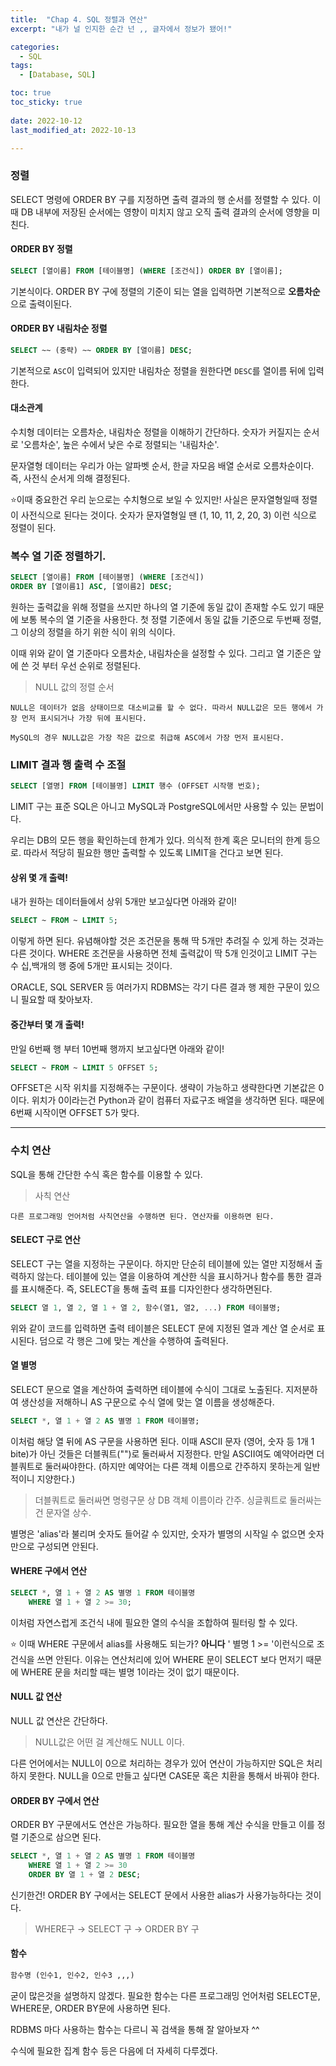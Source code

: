 ```yaml
---
title:  "Chap 4. SQL 정렬과 연산" 
excerpt: "내가 널 인지한 순간 넌 ,, 글자에서 정보가 됐어!"

categories:
  - SQL
tags:
  - [Database, SQL]

toc: true
toc_sticky: true
 
date: 2022-10-12
last_modified_at: 2022-10-13

---
```


### 정렬

SELECT 명령에 ORDER BY 구를 지정하면 출력 결과의 행 순서를 정렬할 수 있다. 이때 DB 내부에 저장된 순서에는 영향이 미치지 않고 오직 출력 결과의 순서에 영향을 미친다. 

#### ORDER BY 정렬

```SQL
SELECT [열이름] FROM [테이블명] (WHERE [조건식]) ORDER BY [열이름];
```

기본식이다. ORDER BY 구에 정렬의 기준이 되는 열을 입력하면 기본적으로 **오름차순**으로 출력이된다. 

#### ORDER BY 내림차순 정렬

```SQL
SELECT ~~ (중략) ~~ ORDER BY [열이름] DESC;
```

기본적으로 `ASC`이 입력되어 있지만 내림차순 정렬을 원한다면 `DESC`를 열이름 뒤에 입력한다. 

#### 대소관계

수치형 데이터는 오름차순, 내림차순 정렬을 이해하기 간단하다. 숫자가 커질지는 순서로 '오름차순', 높은 수에서 낮은 수로 정렬되는 '내림차순'.  

문자열형 데이터는 우리가 아는 알파벳 순서, 한글 자모음 배열 순서로 오름차순이다. 즉, 사전식 순서게 의해 결정된다. 

⭐이때 중요한건 우리 눈으로는 수치형으로 보일 수 있지만! 사실은 문자열형일때 정렬이 사전식으로 된다는 것이다. 숫자가 문자열형일 땐 (1, 10, 11, 2, 20, 3) 이런 식으로 정렬이 된다. 

### 복수 열 기준 정렬하기. 

```SQL
SELECT [열이름] FROM [테이블명] (WHERE [조건식]) 
ORDER BY [열이름1] ASC, [열이름2] DESC;
```

원하는 출력값을 위해 정렬을 쓰지만 하나의 열 기준에 동일 값이 존재할 수도 있기 때문에 보통 복수의 열 기준을 사용한다. 첫 정렬 기준에서 동일 값들 기준으로 두번째 정렬, 그 이상의 정렬을 하기 위한 식이 위의 식이다. 

이때 위와 같이 열 기준마다 오름차순, 내림차순을 설정할 수 있다. 그리고 열 기준은 앞에 쓴 것 부터 우선 순위로 정렬된다. 

> NULL 값의 정렬 순서 
      
    NULL은 데이터가 없음 상태이므로 대소비교를 할 수 없다. 따라서 NULL값은 모든 행에서 가장 먼저 표시되거나 가장 뒤에 표시된다. 

    MySQL의 경우 NULL값은 가장 작은 값으로 취급해 ASC에서 가장 먼저 표시된다. 


### LIMIT 결과 행 출력 수 조절

```SQL
SELECT [열명] FROM [테이블명] LIMIT 행수 (OFFSET 시작행 번호);
```

LIMIT 구는 표준 SQL은 아니고 MySQL과 PostgreSQL에서만 사용할 수 있는 문법이다. 

우리는 DB의 모든 행을 확인하는데 한계가 있다. 의식적 한계 혹은 모니터의 한계 등으로. 따라서 적당히 필요한 행만 출력할 수 있도록 LIMIT을 건다고 보면 된다. 

#### 상위 몇 개 출력!
  
내가 원하는 데이터들에서 상위 5개만 보고싶다면 아래와 같이!

```SQL
SELECT ~ FROM ~ LIMIT 5;
```

이렇게 하면 된다. 유념해야할 것은 조건문을 통해 딱 5개만 추려질 수 있게 하는 것과는 다른 것이다. WHERE 조건문을 사용하면 전체 출력값이 딱 5개 인것이고 LIMIT 구는 수 십,백개의 행 중에 5개만 표시되는 것이다. 

ORACLE, SQL SERVER 등 여러가지 RDBMS는 각기 다른 결과 행 제한 구문이 있으니 필요할 때 찾아보자. 

#### 중간부터 몇 개 출력!

만일 6번째 행 부터 10번째 행까지 보고싶다면 아래와 같이!

```SQL
SELECT ~ FROM ~ LIMIT 5 OFFSET 5;
```

OFFSET은 시작 위치를 지정해주는 구문이다. 생략이 가능하고 생략한다면 기본값은 0이다. 위치가 0이라는건 Python과 같이 컴퓨터 자료구조 배열을 생각하면 된다. 때문에 6번째 시작이면 OFFSET 5가 맞다. 

---

### 수치 연산 

SQL을 통해 간단한 수식 혹은 함수를 이용할 수 있다. 

> 사칙 연산 

    다른 프로그래밍 언어처럼 사칙연산을 수행하면 된다. 연산자를 이용하면 된다. 

#### SELECT 구로 연산

SELECT 구는 열을 지정하는 구문이다. 하지만 단순히 테이블에 있는 열만 지정해서 출력하지 않는다. 테이블에 있는 열을 이용하여 계산한 식을 표시하거나 함수를 통한 결과를 표시해준다. 즉, SELECT을 통해 출력 표를 디자인한다 생각하면된다. 

```SQL
SELECT 열 1, 열 2, 열 1 + 열 2, 함수(열1, 열2, ...) FROM 테이블명;
```

위와 같이 코드를 입력하면 출력 테이블은 SELECT 문에 지정된 열과 계산 열 순서로 표시된다. 덤으로 각 행은 그에 맞는 계산을 수행하여 출력된다. 

#### 열 별명

SELECT 문으로 열을 계산하여 출력하면 테이블에 수식이 그대로 노출된다. 지저분하여 생산성을 저해하니 AS 구문으로 수식 열에 맞는 열 이름을 생성해준다. 

```SQL
SELECT *, 열 1 + 열 2 AS 별명 1 FROM 테이블명;
```

이처럼 해당 열 뒤에 AS 구문을 사용하면 된다. 이때 ASCII 문자 (영어, 숫자 등 1개 1 bite)가 아닌 것들은 더블쿼트("")로 둘러싸서 지정한다. 만일 ASCII여도 예약어라면 더블쿼트로 둘러싸야한다. (하지만 예약어는 다른 객체 이름으로 간주하지 못하는게 일반적이니 지양한다.)

> 더블쿼트로 둘러싸면 명령구문 상 DB 객체 이름이라 간주. 
> 싱글쿼트로 둘러싸는건 문자열 상수. 

별명은 'alias'라 불리며 숫자도 들어갈 수 있지만, 숫자가 별명의 시작일 수 없으면 숫자만으로 구성되면 안된다. 

#### WHERE 구에서 연산

```SQL
SELECT *, 열 1 + 열 2 AS 별명 1 FROM 테이블명
    WHERE 열 1 + 열 2 >= 30;
```

이처럼 자연스럽게 조건식 내에 필요한 열의 수식을 조합하여 필터링 할 수 있다. 

⭐ 이때 WHERE 구문에서 alias를 사용해도 되는가? **아니다** ' 별명 1 >= '이런식으로 조건식을 쓰면 안된다. 이유는 연산처리에 있어 WHERE 문이 SELECT 보다 먼저기 때문에 WHERE 문을 처리할 때는 별명 1이라는 것이 없기 때문이다. 

#### NULL 값 연산 

NULL 값 연산은 간단하다. 

> NULL값은 어떤 걸 계산해도 NULL 이다. 

다른 언어에서는  NULL이 0으로 처리하는 경우가 있어 연산이 가능하지만 SQL은 처리하지 못한다. NULL을 0으로 만들고 싶다면 CASE문 혹은 치환을 통해서 바꿔야 한다. 

#### ORDER BY 구에서 연산

ORDER BY 구문에서도 연산은 가능하다. 필요한 열을 통해 계산 수식을 만들고 이를 정렬 기준으로 삼으면 된다. 

```SQL
SELECT *, 열 1 + 열 2 AS 별명 1 FROM 테이블명
    WHERE 열 1 + 열 2 >= 30
    ORDER BY 열 1 + 열 2 DESC;
```

신기한건! ORDER BY 구에서는 SELECT 문에서 사용한 alias가 사용가능하다는 것이다.

> WHERE구 $\to$ SELECT 구 $\to$ ORDER BY 구

#### 함수 

```SQL
함수명 (인수1, 인수2, 인수3 ,,,)
```

굳이 많은것을 설명하지 않겠다. 필요한 함수는 다른 프로그래밍 언어처럼 SELECT문, WHERE문, ORDER BY문에 사용하면 된다. 

RDBMS 마다 사용하는 함수는 다르니 꼭 검색을 통해 잘 알아보자 ^^

수식에 필요한 집계 함수 등은 다음에 더 자세히 다루겠다. 

